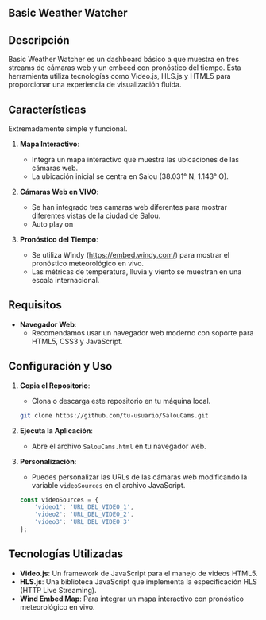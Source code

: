 ## Basic Weather Watcher

## Descripción

Basic Weather Watcher es un dashboard básico a que muestra en tres streams de cámaras web y un embeed con pronóstico del tiempo. Esta herramienta utiliza tecnologías como Video.js, HLS.js y HTML5 para proporcionar una experiencia de visualización fluida.

## Características
  Extremadamente simple y funcional.
  
1. **Mapa Interactivo**: 
   - Integra un mapa interactivo que muestra las ubicaciones de las cámaras web.
   - La ubicación inicial se centra en Salou (38.031° N, 1.143° O).

2. **Cámaras Web en VIVO**:
   - Se han integrado tres camaras web diferentes para mostrar diferentes vistas de la ciudad de Salou.
   - Auto play on
     
3. **Pronóstico del Tiempo**:
   - Se utiliza Windy (https://embed.windy.com/) para mostrar el pronóstico meteorológico en vivo.
   - Las métricas de temperatura, lluvia y viento se muestran en una escala internacional.

## Requisitos

- **Navegador Web**: 
  - Recomendamos usar un navegador web moderno con soporte para HTML5, CSS3 y JavaScript.

## Configuración y Uso

1. **Copia el Repositorio**:
   - Clona o descarga este repositorio en tu máquina local.
   ```bash
   git clone https://github.com/tu-usuario/SalouCams.git
   ```

2. **Ejecuta la Aplicación**:
   - Abre el archivo `SalouCams.html` en tu navegador web.

3. **Personalización**:
   - Puedes personalizar las URLs de las cámaras web modificando la variable `videoSources` en el archivo JavaScript.
   ```javascript
   const videoSources = {
       'video1': 'URL_DEL_VIDEO_1',
       'video2': 'URL_DEL_VIDEO_2',
       'video3': 'URL_DEL_VIDEO_3'
   };
   ```

## Tecnologías Utilizadas

- **Video.js**: Un framework de JavaScript para el manejo de videos HTML5.
- **HLS.js**: Una biblioteca JavaScript que implementa la especificación HLS (HTTP Live Streaming).
- **Wind Embed Map**: Para integrar un mapa interactivo con pronóstico meteorológico en vivo.


